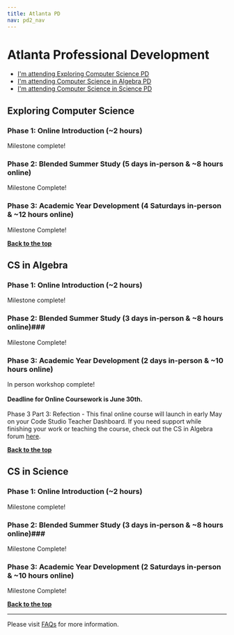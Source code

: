 ```yaml
---
title: Atlanta PD
nav: pd2_nav
---
```

<a id="top"></a>

# Atlanta Professional Development

- [I'm attending Exploring Computer Science PD](#ecs)
- [I'm attending Computer Science in Algebra PD](#algebra)
- [I'm attending Computer Science in Science PD](#science)



<a id="ecs"></a>

## Exploring Computer Science

### Phase 1: Online Introduction  (~2 hours) ###

Milestone complete! 

### Phase 2: Blended Summer Study (5 days in-person & ~8 hours online) ###


Milestone Complete!


### Phase 3: Academic Year Development (4 Saturdays in-person & ~12 hours online) ###

Milestone Complete!



[**Back to the top**](#top)


<a id="algebra"></a>

## CS in Algebra

### Phase 1: Online Introduction (~2 hours) ###

Milestone complete! 

### Phase 2: Blended Summer Study (3 days in-person & ~8 hours online)###



Milestone Complete!


### Phase 3: Academic Year Development (2 days in-person & ~10 hours online) ###
In person workshop complete!<br/><br/>
**Deadline for Online Coursework is June 30th.**<br/>
<br/>
Phase 3 Part 3: Refection - This final online course will launch in early May on your Code Studio Teacher Dashboard. If you need support while finishing your work or teaching the course, check out the CS in Algebra forum [here](http://forum.code.org/c/cs-in-algebra).


[**Back to the top**](#top)

<a id="science"></a>

## CS in Science

### Phase 1: Online Introduction (~2 hours) ###

Milestone complete! 

### Phase 2: Blended Summer Study  (3 days in-person & ~8 hours online)###

Milestone Complete!

### Phase 3: Academic Year Development (2 Saturdays in-person & ~10 hours online) 

Milestone Complete!


[**Back to the top**](#top)

----------
Please visit [FAQs](/educate/pd/15-16/faq) for more information.

<br />
<br />